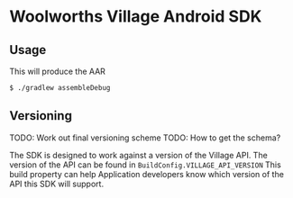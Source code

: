 # Woolworths Village Android SDK

## Usage

This will produce the AAR

```bash
$ ./gradlew assembleDebug
```

## Versioning

TODO: Work out final versioning scheme
TODO: How to get the schema?

The SDK is designed to work against a version of the Village API.
The version of the API can be found in `BuildConfig.VILLAGE_API_VERSION` This
build property can help Application developers know which version of the
API this SDK will support.